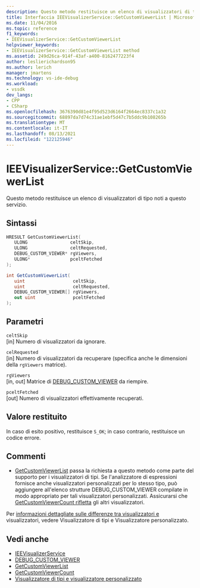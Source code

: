 ```yaml
---
description: Questo metodo restituisce un elenco di visualizzatori di tipo noti a questo servizio.
title: Interfaccia IEEVisualizerService::GetCustomViewerList | Microsoft Docs
ms.date: 11/04/2016
ms.topic: reference
f1_keywords:
- IEEVisualizerService::GetCustomViewerList
helpviewer_keywords:
- IEEVisualizerService::GetCustomViewerList method
ms.assetid: 249d26ca-914f-43af-a400-8162477223f4
author: leslierichardson95
ms.author: lerich
manager: jmartens
ms.technology: vs-ide-debug
ms.workload:
- vssdk
dev_langs:
- CPP
- CSharp
ms.openlocfilehash: 3676390d81e4f95d523d6164f2664ec8337c1a32
ms.sourcegitcommit: 68897da7d74c31ae1ebf5d47c7b5ddc9b108265b
ms.translationtype: MT
ms.contentlocale: it-IT
ms.lasthandoff: 08/13/2021
ms.locfileid: "122125946"
---
```

# <a name="ieevisualizerservicegetcustomviewerlist"></a>IEEVisualizerService::GetCustomViewerList
Questo metodo restituisce un elenco di visualizzatori di tipo noti a questo servizio.

## <a name="syntax"></a>Sintassi

```cpp
HRESULT GetCustomViewerList(
   ULONG                celtSkip,
   ULONG                celtRequested,
   DEBUG_CUSTOM_VIEWER* rgViewers,
   ULONG*               pceltFetched
);
```

```csharp
int GetCustomViewerList(
   uint                  celtSkip,
   uint                  celtRequested,
   DEBUG_CUSTOM_VIEWER[] rgViewers,
   out uint              pceltFetched
);
```

## <a name="parameters"></a>Parametri
`celtSkip`\
[in] Numero di visualizzatori da ignorare.

`celRequested`\
[in] Numero di visualizzatori da recuperare (specifica anche le dimensioni della `rgViewers` matrice).

`rgViewers`\
[in, out] Matrice di [DEBUG_CUSTOM_VIEWER](../../../extensibility/debugger/reference/debug-custom-viewer.md) da riempire.

`pceltFetched`\
[out] Numero di visualizzatori effettivamente recuperati.

## <a name="return-value"></a>Valore restituito
 In caso di esito positivo, restituisce `S_OK`; in caso contrario, restituisce un codice errore.

## <a name="remarks"></a>Commenti
- [GetCustomViewerList](../../../extensibility/debugger/reference/idebugproperty3-getcustomviewerlist.md) passa la richiesta a questo metodo come parte del supporto per i visualizzatori di tipi. Se l'analizzatore di espressioni fornisce anche visualizzatori personalizzati per lo stesso [](../../../extensibility/debugger/reference/debug-custom-viewer.md) tipo, può aggiungere all'elenco strutture DEBUG_CUSTOM_VIEWER compilate in modo appropriato per tali visualizzatori personalizzati. Assicurarsi che [GetCustomViewerCount rifletta](../../../extensibility/debugger/reference/idebugproperty3-getcustomviewercount.md) gli altri visualizzatori.

 Per [informazioni dettagliate sulle differenze tra visualizzatori e](../../../extensibility/debugger/type-visualizer-and-custom-viewer.md) visualizzatori, vedere Visualizzatore di tipi e Visualizzatore personalizzato.

## <a name="see-also"></a>Vedi anche
- [IEEVisualizerService](../../../extensibility/debugger/reference/ieevisualizerservice.md)
- [DEBUG_CUSTOM_VIEWER](../../../extensibility/debugger/reference/debug-custom-viewer.md)
- [GetCustomViewerList](../../../extensibility/debugger/reference/idebugproperty3-getcustomviewerlist.md)
- [GetCustomViewerCount](../../../extensibility/debugger/reference/idebugproperty3-getcustomviewercount.md)
- [Visualizzatore di tipi e visualizzatore personalizzato](../../../extensibility/debugger/type-visualizer-and-custom-viewer.md)
